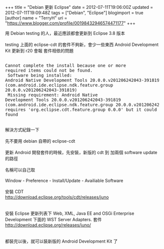 +++
title = "Debian 更新 Eclipse"
date = 2012-07-11T19:06:00Z
updated = 2012-07-11T19:09:48Z
tags = ["Debian", "Eclipse"]
blogimport = true 
[author]
	name = "TerryH"
	uri = "https://www.blogger.com/profile/00198432946574471177"
+++

用 Debian testing 的人，最近應該都會更新到 Eclipse 3.8 版本  <br /><br />testing 上面的 eclipse-cdt 的套件不夠新，會少一些東西 Android Development Kit 更新到 r20 會報  套件相依的問題 <br /><br /><pre>Cannot complete the install because one or more required items could not be found.<br />  Software being installed: Android Native Development Tools 20.0.0.v201206242043-391819 (com.android.ide.eclipse.ndk.feature.group 20.0.0.v201206242043-391819)<br />  Missing requirement: Android Native Development Tools 20.0.0.v201206242043-391819 (com.android.ide.eclipse.ndk.feature.group 20.0.0.v201206242043-391819) requires 'org.eclipse.cdt.feature.group 0.0.0' but it could not be found<br /></pre><br />解決方式紀錄一下  <br /><br />先不要用 debian 自帶的 eclipse-cdt  <br /><br />更新 Android 開發套件的時候，先安裝，新版的 cdt 到  加兩個 software update 的路徑<br /><br />名稱可以自己取  <br /><br />Window - Preference - Install/Update - Availiable Software  <br /><br />安裝 CDT <br />http://download.eclipse.org/tools/cdt/releases/juno  <br /><br /><br />安裝 Eclipse 更新列表下 Web, XML, Java EE and OSGi Enterprise Development 下面的 WST Server Adapters. 套件 <br />http://download.eclipse.org/releases/juno/   <br /><br /><br />都裝完以後，就可以裝新版的 Android Development Kit 了<br /><br />
